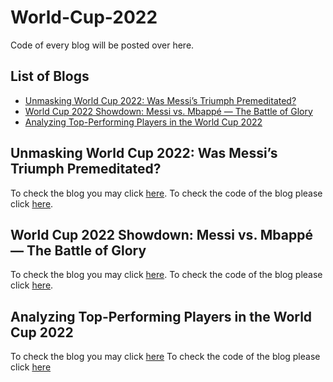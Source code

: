 # World-Cup-2022
Code of every blog will be posted over here.

## List of Blogs
- [Unmasking World Cup 2022: Was Messi’s Triumph Premeditated?](#Unmasking-World-Cup-2022:-Was-Messi’s-Triump-Premeditated?)
- [World Cup 2022 Showdown: Messi vs. Mbappé — The Battle of Glory](#World-Cup-2022-Showdown:-Messi-vs.-Mbappé-—-The-Battle-of-Glory)
- [Analyzing Top-Performing Players in the World Cup 2022](#Analyzing-Top-Performing-Players-in-the-World-Cup-2022)

## Unmasking World Cup 2022: Was Messi’s Triumph Premeditated?
To check the blog you may click [here](https://medium.com/@furkandanisman/unmasking-world-cup-2022-c87e6acd4206). 
To check the code of the blog please click [here](https://github.com/FurkanDanisman/World-Cup-2022/blob/main/Blog_1/Blog_1_Code.R).

## World Cup 2022 Showdown: Messi vs. Mbappé — The Battle of Glory
To check the blog you may click [here](https://medium.com/@furkandanisman/world-cup-2022-showdown-messi-vs-mbapp%C3%A9-the-battle-of-glory-6ebbbb80c640). 
To check the code of the blog please click [here](https://github.com/FurkanDanisman/World-Cup-2022/blob/main/Blog_2/Blog_2_Code.R).

## Analyzing Top-Performing Players in the World Cup 2022
To check the blog you may click [here](https://medium.com/@furkandanisman/analyzing-top-performing-players-in-the-world-cup-2022-980476e3a963)
To check the code of the blog please click [here](https://github.com/FurkanDanisman/World-Cup-2022/blob/main/Blog_3/Blog3)
